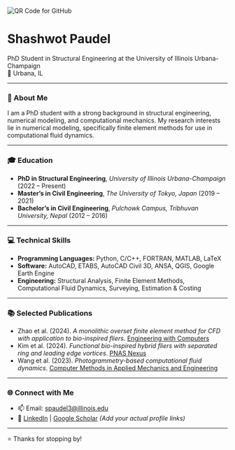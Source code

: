 ![QR Code for GitHub](https://api.qrserver.com/v1/create-qr-code/?size=150x150&data=https://github.com/shashwotpaudel)

# Shashwot Paudel  

PhD Student in Structural Engineering at the University of Illinois Urbana-Champaign  
📍 Urbana, IL

---

### 👋 About Me  
I am a PhD student with a strong background in structural engineering, numerical modeling, and computational mechanics. My research interests lie in numerical modeling, specifically finite element methods for use in computational fluid dynamics.

---

### 🎓 Education  
- **PhD in Structural Engineering**, *University of Illinois Urbana-Champaign* (2022 – Present)
- **Master’s in Civil Engineering**, *The University of Tokyo, Japan* (2019 – 2021)
- **Bachelor’s in Civil Engineering**, *Pulchowk Campus, Tribhuvan University, Nepal* (2012 – 2016)

---

### 💻 Technical Skills
- **Programming Languages:** Python, C/C++, FORTRAN, MATLAB, LaTeX
- **Software:** AutoCAD, ETABS, AutoCAD Civil 3D, ANSA, QGIS, Google Earth Engine
- **Engineering:** Structural Analysis, Finite Element Methods, Computational Fluid Dynamics, Surveying, Estimation & Costing

---

### 📚 Selected Publications  
- Zhao et al. (2024). *A monolithic overset finite element method for CFD with application to bio-inspired fliers*. [Engineering with Computers](https://doi.org/10.1007/s00366-024-02069-w)
- Kim et al. (2024). *Functional bio-inspired hybrid fliers with separated ring and leading edge vortices*. [PNAS Nexus](https://doi.org/10.1093/pnasnexus/pgae110)
- Wang et al. (2023). *Photogrammetry-based computational fluid dynamics*. [Computer Methods in Applied Mechanics and Engineering](https://doi.org/10.1016/j.cma.2023.116311)

---

### 🌐 Connect with Me
- 📫 Email: [spaudel3@illinois.edu](mailto:spaudel3@illinois.edu)
- 🔗 [LinkedIn](#) | [Google Scholar](#) *(Add your actual profile links)*

---

⭐️ Thanks for stopping by!
